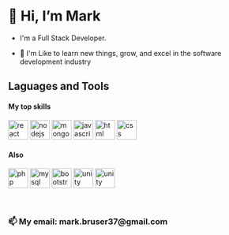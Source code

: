 # 👋 Hi, I’m Mark
- I'm a Full Stack Developer.

- 👀 I'm Like to learn new things, grow, and excel in the software development industry


## Laguages and Tools 
 <h4> My top skills </h4>
<p>

  <a>
    <img alt="react" src="https://user-images.githubusercontent.com/105708108/179501244-312777d8-190c-452f-8d5c-42b25367e7a5.png" width="40" height="40"/>
  </a>
  <a>
    <img alt="nodejs" src="https://user-images.githubusercontent.com/105708108/179501101-a1854b00-b397-4fbb-af50-d45342ae3ff2.png" width="40" height="40"/>
  </a>
  <a>
    <img alt="mongodb" src="https://cdn.icon-icons.com/icons2/2415/PNG/512/mongodb_original_wordmark_logo_icon_146425.png" width="40" height="40"/>
  </a>
  <a>
    <img alt='javascript' src="https://user-images.githubusercontent.com/105708108/179499771-db586db7-1058-4ba5-9ec0-30164fe3a5f4.png" width="40" height="40"/>
  </a> 
 
  <a>
    <img alt="html" src="https://user-images.githubusercontent.com/105708108/179500788-54faf592-924b-4121-ae04-ff4bf0df9372.png" width="40" height="40"/>
  </a>
  
  <a>
    <img alt="css" src="https://user-images.githubusercontent.com/105708108/179493920-a06948f9-7a89-4c87-a741-0b1c3366e41d.png" width="40" height="40"/>
  </a>
</p>

<h4> Also </h4>
<p>
   <a>
    <img alt="php" src="https://user-images.githubusercontent.com/105708108/179523730-026d0359-4e78-4bf4-a00e-c78ce04f2889.png" width="40" height="40"/>
  </a>
  

  <a>
    <img alt="mysql" src="https://user-images.githubusercontent.com/105708108/179523524-f9f97557-37c4-43b1-8db1-eb9cb31801dd.png" width="40" height="40"/>
  </a>
 
  <a>
    <img alt="bootstrap" src="https://user-images.githubusercontent.com/105708108/179523089-3dd6af89-d5a1-43ad-b5d7-759eaf7ad21c.png" width="40" height="40"/>
  </a>
  
   <a>
    <img alt="unity" src="https://user-images.githubusercontent.com/105708108/179514927-a74a9fe1-9103-4c0a-9a1f-e7bdb4ab0c9d.png" width="40" height="40"/>
  </a>
  
   <a>
    <img alt="unity" src="https://user-images.githubusercontent.com/105708108/179524118-9d806ca1-d457-45f2-a7f7-20eaf8ab22b9.png" width="40" height="40"/>
  </a>
  
</p>

<br/>

<h3> 📫 My email: mark.bruser37@gmail.com </h3>

<!---
MarkBr37/MarkBr37 is a ✨ special ✨ repository because its `README.md` (this file) appears on your GitHub profile.
You can click the Preview link to take a look at your changes.

- 🌱 I’m currently learning ...
- 💞️ I’m looking to collaborate on ...
--->

